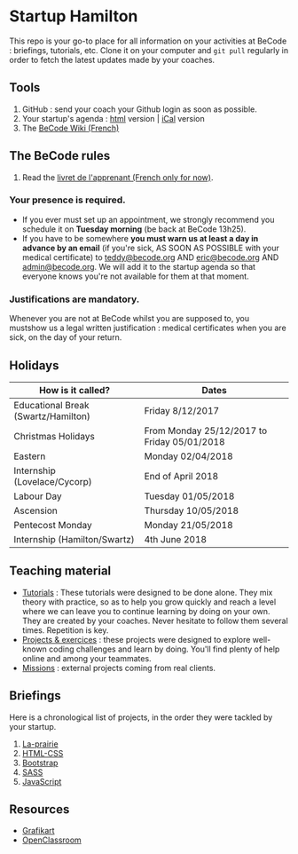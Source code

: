 # Startup Hamilton

This repo is your go-to place for all information on your activities at BeCode : briefings, tutorials, etc.
Clone it on your computer and `git pull` regularly in order to fetch the latest updates made by your coaches.

## Tools
1. GitHub : send your coach your Github login as soon as possible.
1. Your startup's agenda : [html](https://calendar.google.com/calendar/embed?src=5iq2ibo1e6vvghcks1vpq1h388%40group.calendar.google.com&ctz=Europe%2FBrussels) version | [iCal](https://calendar.google.com/calendar/ical/becode.org_5iq2ibo1e6vvghcks1vpq1h388%40group.calendar.google.com/public/basic.ics) version
1. The [BeCode Wiki (French)](https://github.com/becodeorg/BeCode/wiki)

## The BeCode rules

1. Read the [livret de l'apprenant (French only for now)](./Livret-apprenant(e)s.pdf).

### Your presence is required.
- If you ever must set up an appointment, we strongly recommend you schedule it on **Tuesday morning** (be back at BeCode 13h25).
- If you have to be somewhere **you must warn us at least a day in advance by an email** (if you're sick, AS SOON AS POSSIBLE with your medical certificate) to teddy@becode.org AND eric@becode.org AND admin@becode.org. We will add it to the startup agenda so that everyone knows you're not available for them at that moment.

### **Justifications are mandatory.**

Whenever you are not at BeCode whilst you are supposed to, you mustshow us a legal written justification : medical certificates when you are sick, on the day of your return.

## Holidays

|How is it called? | Dates |
|---|---|
| Educational Break (Swartz/Hamilton) | Friday 8/12/2017 |
| Christmas Holidays | From Monday 25/12/2017 to Friday 05/01/2018 |
| Eastern | Monday 02/04/2018 |
| Internship (Lovelace/Cycorp) | End of April 2018 |
| Labour Day | Tuesday 01/05/2018 |
| Ascension | Thursday 10/05/2018 |
| Pentecost Monday | Monday 21/05/2018 |
| Internship (Hamilton/Swartz) | 4th June 2018 |

## Teaching material

- [Tutorials](/Tutorials) : These tutorials were designed to be done alone. They mix theory with practice, so as to help you grow quickly and reach a level where we can leave you to continue learning by doing on your own. They are created by your coaches. Never hesitate to follow them several times. Repetition is key.
- [Projects & exercices](/Projects) : these projects were designed to explore well-known coding challenges and learn by doing. You'll find plenty of help online and among your teammates.
- [Missions](/Missions) : external projects coming from real clients.

## Briefings
Here is a chronological list of projects, in the order they were tackled by your startup.

1. [La-prairie](./Parcours/01-La-prairie)
1. [HTML-CSS](./Parcours/02-HTML-CSS)
1. [Bootstrap](./Parcours/03-Bootstrap)
1. [SASS](./Parcours/04-SASS)
1. [JavaScript](./Parcours/05-JavaScript)

## Resources
- [Grafikart](https://www.youtube.com/user/grafikarttv)
- [OpenClassroom](https://openclassrooms.com/dashboard)
